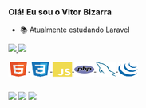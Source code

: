 ### Olá! Eu sou o Vitor Bizarra

- 📚 Atualmente estudando Laravel

<div style="display: flex; flex-direction: column;">
  <a href="https://github.com/vitorbizarra">
  <img height="180em" src="https://github-readme-stats-sigma-five.vercel.app/api?username=vitorbizarra&show_icons=true&theme=tokyonight&include_all_commits=true&count_private=true"/>
  <img height="180em" src="https://github-readme-stats-sigma-five.vercel.app/api/top-langs/?username=vitorbizarra&layout=compact&langs_count=7&theme=tokyonight"/>
</div>

<div style="display: inline_block"><br>
  <img align="center" alt="HTML" height="30" width="40" src="https://raw.githubusercontent.com/devicons/devicon/master/icons/html5/html5-original.svg">
  <img align="center" alt="CSS" height="30" width="40" src="https://raw.githubusercontent.com/devicons/devicon/master/icons/css3/css3-original.svg">
  <img align="center" alt="Js" height="30" width="40" src="https://raw.githubusercontent.com/devicons/devicon/master/icons/javascript/javascript-plain.svg">
  <img align="center" alt="PHP" height="30" width="40" src="https://raw.githubusercontent.com/devicons/devicon/master/icons/php/php-original.svg">
  <img align="center" alt="MySql" height="30" width="40" src="https://raw.githubusercontent.com/devicons/devicon/master/icons/mysql/mysql-original.svg">
  <img align="center" alt="jQuery" height="30" width="40" src="https://raw.githubusercontent.com/devicons/devicon/master/icons/jquery/jquery-original.svg">
</div>
  
##
  
<div> 
  <a href="https://instagram.com/vitor_bizarra" target="_blank"><img src="https://img.shields.io/badge/-Instagram-%23E4405F?style=for-the-badge&logo=instagram&logoColor=white" target="_blank"></a>
  <a href = "mailto:vitorbizarracontato@gmail.com"><img src="https://img.shields.io/badge/-Gmail-%23333?style=for-the-badge&logo=gmail&logoColor=white" target="_blank"></a>
  <a href="https://www.linkedin.com/in/vitor-bizarra/" target="_blank"><img src="https://img.shields.io/badge/-LinkedIn-%230077B5?style=for-the-badge&logo=linkedin&logoColor=white" target="_blank"></a> 
</div>
